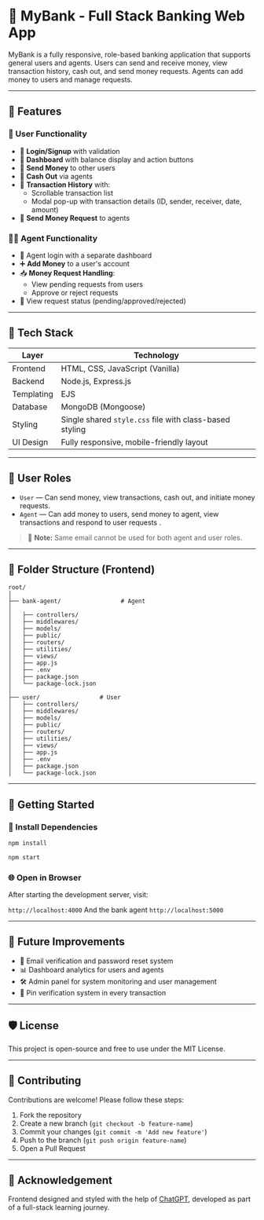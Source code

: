 # 💸 MyBank - Full Stack Banking Web App

MyBank is a fully responsive, role-based banking application that supports general users and agents. Users can send and receive money, view transaction history, cash out, and send money requests. Agents can add money to users and manage requests.

---

## 📌 Features

### 👥 User Functionality
- 🔐 **Login/Signup** with validation
- 🏦 **Dashboard** with balance display and action buttons
- 💸 **Send Money** to other users
- 💼 **Cash Out** via agents
- 📜 **Transaction History** with:
  - Scrollable transaction list
  - Modal pop-up with transaction details (ID, sender, receiver, date, amount)
- 📨 **Send Money Request** to agents

### 🧑‍💼 Agent Functionality
- 🔐 Agent login with a separate dashboard
- ➕ **Add Money** to a user's account
- 📥 **Money Request Handling**:
  - View pending requests from users
  - Approve or reject requests
- 📄 View request status (pending/approved/rejected)

---

## 🧠 Tech Stack

| Layer         | Technology            |
|---------------|------------------------|
| Frontend      | HTML, CSS, JavaScript (Vanilla) |
| Backend       | Node.js, Express.js   |
| Templating    | EJS                   |
| Database      | MongoDB (Mongoose)    |
| Styling       | Single shared `style.css` file with class-based styling |
| UI Design     | Fully responsive, mobile-friendly layout |

---

## 🔐 User Roles

- `User` — Can send money, view transactions, cash out, and initiate money requests.
- `Agent` — Can add money to users, send money to agent, view transactions and respond to user requests .

> 🛑 **Note:** Same email cannot be used for both agent and user roles.

---

## 📁 Folder Structure (Frontend)
```
root/
│
├── bank-agent/                 # Agent
│   
│   ├── controllers/
│   ├── middlewares/
│   ├── models/
│   ├── public/
│   ├── routers/
│   ├── utilities/
│   ├── views/
│   ├── app.js
│   ├── .env
│   ├── package.json
│   └── package-lock.json  
│
├── user/                 # User
│   ├── controllers/
│   ├── middlewares/
│   ├── models/
│   ├── public/
│   ├── routers/
│   ├── utilities/
│   ├── views/
│   ├── app.js
│   ├── .env
│   ├── package.json
│   └── package-lock.json  

```

---

## 🚀 Getting Started

### 🔧 Install Dependencies
```bash
npm install
```
```bash
npm start
```
### 🌐 Open in Browser

After starting the development server, visit:

```http://localhost:4000```
And the bank agent
```http://localhost:5000```

---

## 📌 Future Improvements

- 📧 Email verification and password reset system
- 📊 Dashboard analytics for users and agents
- 🛠 Admin panel for system monitoring and user management
- 🔐 Pin verification system in every transaction

---

## 🛡 License

This project is open-source and free to use under the MIT License.

---

## 🤝 Contributing

Contributions are welcome! Please follow these steps:

1. Fork the repository
2. Create a new branch (`git checkout -b feature-name`)
3. Commit your changes (`git commit -m 'Add new feature'`)
4. Push to the branch (`git push origin feature-name`)
5. Open a Pull Request

---

## 🙌 Acknowledgement

Frontend designed and styled with the help of [ChatGPT](https://openai.com/chatgpt), developed as part of a full-stack learning journey.



